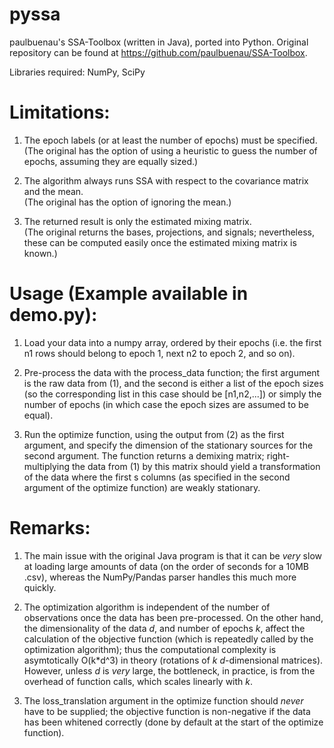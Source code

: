 # pyssa
paulbuenau's SSA-Toolbox (written in Java), ported into Python. Original repository can be found at https://github.com/paulbuenau/SSA-Toolbox.

Libraries required: NumPy, SciPy

# Limitations:

1. The epoch labels (or at least the number of epochs) must be specified.  
  (The original has the option of using a heuristic to guess the number of epochs, assuming they are equally sized.)

2. The algorithm always runs SSA with respect to the covariance matrix and the mean.  
  (The original has the option of ignoring the mean.)

3. The returned result is only the estimated mixing matrix.  
  (The original returns the bases, projections, and signals; nevertheless, these can be computed easily once the estimated mixing matrix is known.)

# Usage (Example available in demo.py):

1. Load your data into a numpy array, ordered by their epochs (i.e. the first n1 rows should belong to epoch 1, next n2 to epoch 2, and so on).

2. Pre-process the data with the process_data function; the first argument is the raw data from (1), and the second is either a list of the epoch sizes (so the corresponding list in this case should be [n1,n2,...]) or simply the number of epochs (in which case the epoch sizes are assumed to be equal).

3. Run the optimize function, using the output from (2) as the first argument, and specify the dimension of the stationary sources for the second argument. The function returns a demixing matrix; right-multiplying the data from (1) by this matrix should yield a transformation of the data where the first s columns (as specified in the second argument of the optimize function) are weakly stationary.

# Remarks:

1. The main issue with the original Java program is that it can be *very* slow at loading large amounts of data (on the order of seconds for a 10MB .csv), whereas the NumPy/Pandas parser handles this much more quickly.

2. The optimization algorithm is independent of the number of observations once the data has been pre-processed. On the other hand, the dimensionality of the data *d*, and number of epochs *k*, affect the calculation of the objective function (which is repeatedly called by the optimization algorithm); thus the computational complexity is asymtotically O(k\*d^3) in theory (rotations of *k* *d*-dimensional matrices). However, unless *d* is *very* large, the bottleneck, in practice, is from the overhead of function calls, which scales linearly with *k*.

3. The loss_translation argument in the optimize function should *never* have to be supplied; the objective function is non-negative if the data has been whitened correctly (done by default at the start of the optimize function).
